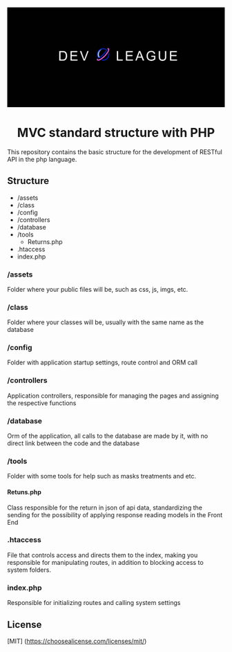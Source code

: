 
<br />
<p align="center">
  <a href="https://dev-league.com">
    <img src="https://raw.githubusercontent.com/dev-league/RESTful-API-PHP/master/assets/dist/img/logo.jpeg" alt="Logo">
  </a>

  <h1 align="center"> MVC standard structure with PHP</h3>
</p>

This repository contains the basic structure for the development of RESTful API in the php language.

## Structure

* /assets
* /class
* /config
* /controllers
* /database
* /tools
    * Returns.php
* .htaccess
* index.php

### /assets
Folder where your public files will be, such as css, js, imgs, etc.

### /class
Folder where your classes will be, usually with the same name as the database

### /config
Folder with application startup settings, route control and ORM call

### /controllers
Application controllers, responsible for managing the pages and assigning the respective functions
### /database
Orm of the application, all calls to the database are made by it, with no direct link between the code and the database

### /tools
Folder with some tools for help such as masks treatments and etc.
   #### Retuns.php 
   Class responsible for the return in json of api data, standardizing the sending for the possibility of applying response reading models in the Front End
### .htaccess
File that controls access and directs them to the index, making you responsible for manipulating routes, in addition to blocking access to system folders.

### index.php
Responsible for initializing routes and calling system settings

## License
[MIT] (https://choosealicense.com/licenses/mit/)
